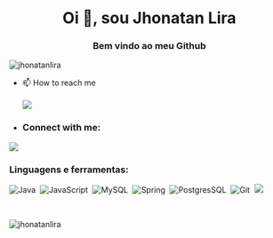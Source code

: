 <h1 align="center">Oi 👋, sou Jhonatan Lira</h1>
<h3 align="center">Bem vindo ao meu Github</h3>

<p align="left"> <img src="https://komarev.com/ghpvc/?username=jhonatanlira&label=Profile%20views&color=0e75b6&style=flat" alt="jhonatanlira" /> </p>

- 📫 How to reach me </br> </br>
<a href="jhonatanlira@gmail.com"><img src="https://img.shields.io/badge/Gmail-D14836?style=for-the-badge&logo=gmail&logoColor=white" /></a>

- <h3 align="left">Connect with me:</h3>

<p> <a href="linkedin.com/in/jhonatan-lira"> <img src="https://img.shields.io/badge/LinkedIn-0077B5?style=for-the-badge&logo=linkedin&logoColor=white" /> </a>
  
<!-- <a> <img src="https://img.shields.io/badge/YouTube-FF0000?style=for-the-badge&logo=youtube&logoColor=white" /> </a> -->


<h3 align="left">Linguagens e ferramentas:</h3>

![Java](https://img.shields.io/badge/Java-D33833?style=for-the-badge&logo=java&logoColor=white)&nbsp;
![JavaScript](https://img.shields.io/badge/JavaScript-F7DF1E?style=for-the-badge&logo=javascript&logoColor=black)&nbsp;
![MySQL](https://img.shields.io/badge/MySQL-00000F?style=for-the-badge&logo=mysql&logoColor=white)&nbsp;
![Spring](https://img.shields.io/badge/Spring-6DB33F?style=for-the-badge&logo=spring&logoColor=white)&nbsp;
![PostgresSQL](https://img.shields.io/badge/PostgreSQL-316192?style=for-the-badge&logo=postgresql&logoColor=white)&nbsp;
![Git](https://img.shields.io/badge/Git-E34F26?style=for-the-badge&logo=git&logoColor=white)&nbsp;
![](https://img.shields.io/badge/Bootstrap-563D7C?style=for-the-badge&logo=bootstrap&logoColor=white)&nbsp;
<p><br>
</p>

<p><img align="center" src="https://github-readme-streak-stats.herokuapp.com/?user=jhonatanlira&" alt="jhonatanlira" /></p>



<!-- https://github.com/iuricode/readme-template/blob/main/badges/badges.md -->
<!-- https://yhype.me/ghpvc -->
